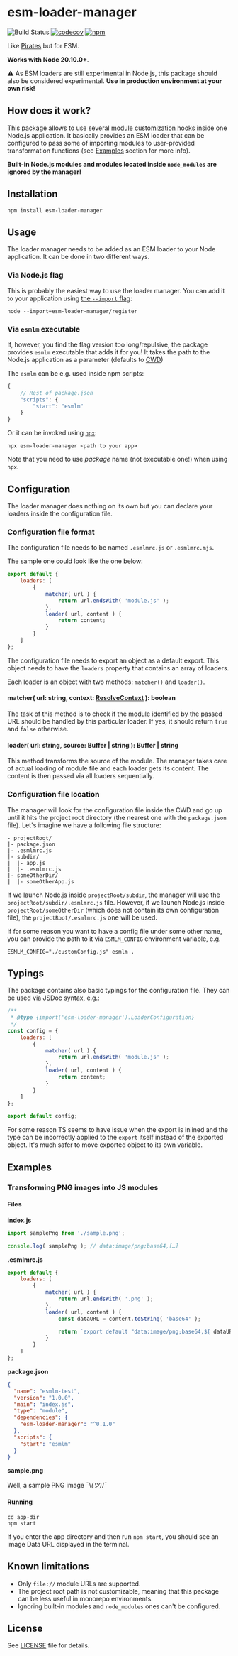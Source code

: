 # esm-loader-manager

![Build Status](https://github.com/Comandeer/esm-loader-manager/workflows/CI/badge.svg) [![codecov](https://codecov.io/gh/Comandeer/esm-loader-manager/branch/main/graph/badge.svg)](https://codecov.io/gh/Comandeer/esm-loader-manager) [![npm ](https://img.shields.io/npm/v/esm-loader-manager.svg)](https://npmjs.com/package/esm-loader-manager)

Like [Pirates](https://github.com/danez/pirates) but for ESM.

**Works with Node 20.10.0+**.

⚠️ As ESM loaders are still experimental in Node.js, this package should also be considered experimental. **Use in production environment at your own risk!**

## How does it work?

This package allows to use several [module customization hooks](https://nodejs.org/docs/latest-v20.x/api/module.html#customization-hooks) inside one Node.js application. It basically provides an ESM loader that can be configured to pass some of importing modules to user-provided transformation functions (see [Examples](#Examples) section for more info).

**Built-in Node.js modules and modules located inside `node_modules` are ignored by the manager!**

## Installation

```shell
npm install esm-loader-manager
```

## Usage

The loader manager needs to be added as an ESM loader to your Node application. It can be done in two different ways.

### Via Node.js flag

This is probably the easiest way to use the loader manager. You can add it to your application using [the `--import` flag](https://nodejs.org/api/cli.html#--importmodule):

```shell
node --import=esm-loader-manager/register
```

### Via `esmlm` executable

If, however, you find the flag version too long/repulsive, the package provides `esmlm` executable that adds it for you! It takes the path to the Node.js application as a parameter (defaults to [CWD](https://en.wikipedia.org/wiki/Working_directory))

The `esmlm` can be e.g. used inside npm scripts:

```javascript
{
	// Rest of package.json
	"scripts": {
		"start": "esmlm"
	}
}
```

Or it can be invoked using [`npx`](https://www.npmjs.com/package/npx):

```shell
npx esm-loader-manager <path to your app>
```

Note that you need to use _package_ name (not executable one!) when using `npx`.

## Configuration

The loader manager does nothing on its own but you can declare your loaders inside the configuration file.

### Configuration file format

The configuration file needs to be named `.esmlmrc.js` or `.esmlmrc.mjs`.

The sample one could look like the one below:

```javascript
export default {
	loaders: [
		{
			matcher( url ) {
				return url.endsWith( 'module.js' );
			},
			loader( url, content ) {
				return content;
			}
		}
	]
};
```

The configuration file needs to export an object as a default export. This object needs to have the `loaders` property that contains an array of loaders.

Each loader is an object with two methods: `matcher()` and `loader()`.

#### matcher( url: string, context: [ResolveContext](https://nodejs.org/api/module.html#resolvespecifier-context-nextresolve) ): boolean

The task of this method is to check if the module identified by the passed URL should be handled by this particular loader. If yes, it should return `true` and `false` otherwise.

#### loader( url: string, source: Buffer | string ): Buffer | string

This method transforms the source of the module. The manager takes care of actual loading of module file and each loader gets its content. The content is then passed via all loaders sequentially.

### Configuration file location

The manager will look for the configuration file inside the CWD and go up until it hits the project root directory (the nearest one with the `package.json` file). Let's imagine we have a following file structure:

```
- projectRoot/
|- package.json
|- .esmlmrc.js
|- subdir/
|  |- app.js
|  |- .esmlmrc.js
|- someOtherDir/
|  |- someOtherApp.js
```

If we launch Node.js inside `projectRoot/subdir`, the manager will use the `projectRoot/subdir/.esmlmrc.js` file. However, if we launch Node.js inside `projectRoot/someOtherDir` (which does not contain its own configuration file), the `projectRoot/.esmlmrc.js` one will be used.

If for some reason you want to have a config file under some other name, you can provide the path to it via `ESMLM_CONFIG` environment variable, e.g.

```shell
ESMLM_CONFIG="./customConfig.js" esmlm .
```

## Typings

The package contains also basic typings for the configuration file. They can be used via JSDoc syntax, e.g.:

```javascript
/**
 * @type {import('esm-loader-manager').LoaderConfiguration}
 */
const config = {
	loaders: [
		{
			matcher( url ) {
				return url.endsWith( 'module.js' );
			},
			loader( url, content ) {
				return content;
			}
		}
	]
};

export default config;
```

For some reason TS seems to have issue when the export is inlined and the type can be incorrectly applied to the `export` itself instead of the exported object. It's much safer to move exported object to its own variable.

## Examples

### Transforming PNG images into JS modules

#### Files

**index.js**

```javascript
import samplePng from './sample.png';

console.log( samplePng ); // data:image/png;base64,[…]
```

**.esmlmrc.js**

```javascript
export default {
	loaders: [
		{
			matcher( url ) {
				return url.endsWith( '.png' );
			},
			loader( url, content ) {
				const dataURL = content.toString( 'base64' );

				return `export default "data:image/png;base64,${ dataURL }";`;
			}
		}
	]
};
```

**package.json**

```json
{
  "name": "esmlm-test",
  "version": "1.0.0",
  "main": "index.js",
  "type": "module",
  "dependencies": {
    "esm-loader-manager": "^0.1.0"
  },
  "scripts": {
    "start": "esmlm"
  }
}
```

**sample.png**

Well, a sample PNG image ¯\\_(ツ)_/¯

#### Running

```shell
cd app-dir
npm start
```

If you enter the app directory and then run `npm start`, you should see an image Data URL displayed in the terminal.

## Known limitations

* Only `file://` module URLs are supported.
* The project root path is not customizable, meaning that this package can be less useful in monorepo environments.
* Ignoring built-in modules and `node_modules` ones can't be configured.

## License

See [LICENSE](./LICENSE) file for details.
